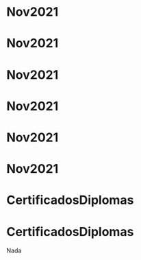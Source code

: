 # Nov2021
# Nov2021
# Nov2021
# Nov2021
# Nov2021
# Nov2021
# CertificadosDiplomas
# CertificadosDiplomas
Nada

